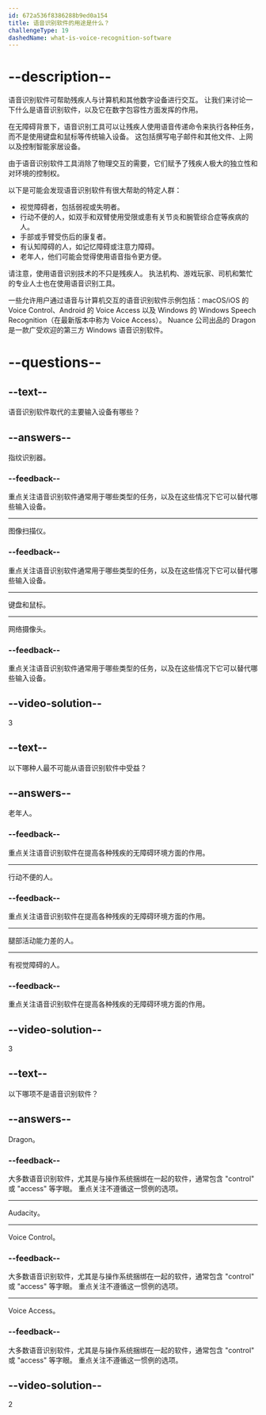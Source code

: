 ```yaml
---
id: 672a536f8386288b9ed0a154
title: 语音识别软件的用途是什么？
challengeType: 19
dashedName: what-is-voice-recognition-software
---
```


# --description--

语音识别软件可帮助残疾人与计算机和其他数字设备进行交互。 让我们来讨论一下什么是语音识别软件，以及它在数字包容性方面发挥的作用。

在无障碍背景下，语音识别工具可以让残疾人使用语音传递命令来执行各种任务，而不是使用键盘和鼠标等传统输入设备。 这包括撰写电子邮件和其他文件、上网以及控制智能家居设备。

由于语音识别软件工具消除了物理交互的需要，它们赋予了残疾人极大的独立性和对环境的控制权。

以下是可能会发现语音识别软件有很大帮助的特定人群：

- 视觉障碍者，包括弱视或失明者。
- 行动不便的人，如双手和双臂使用受限或患有关节炎和腕管综合症等疾病的人。
- 手部或手臂受伤后的康复者。
- 有认知障碍的人，如记忆障碍或注意力障碍。
- 老年人，他们可能会觉得使用语音指令更方便。

请注意，使用语音识别技术的不只是残疾人。 执法机构、游戏玩家、司机和繁忙的专业人士也在使用语音识别工具。

一些允许用户通过语音与计算机交互的语音识别软件示例包括：macOS/iOS 的 Voice Control、Android 的 Voice Access 以及 Windows 的 Windows Speech Recognition（在最新版本中称为 Voice Access）。 Nuance 公司出品的 Dragon 是一款广受欢迎的第三方 Windows 语音识别软件。

# --questions--

## --text--

语音识别软件取代的主要输入设备有哪些？

## --answers--

指纹识别器。

### --feedback--

重点关注语音识别软件通常用于哪些类型的任务，以及在这些情况下它可以替代哪些输入设备。

---

图像扫描仪。

### --feedback--

重点关注语音识别软件通常用于哪些类型的任务，以及在这些情况下它可以替代哪些输入设备。

---

键盘和鼠标。

---

网络摄像头。

### --feedback--

重点关注语音识别软件通常用于哪些类型的任务，以及在这些情况下它可以替代哪些输入设备。

## --video-solution--

3

## --text--

以下哪种人最不可能从语音识别软件中受益？

## --answers--

老年人。

### --feedback--

重点关注语音识别软件在提高各种残疾的无障碍环境方面的作用。

---

行动不便的人。

### --feedback--

重点关注语音识别软件在提高各种残疾的无障碍环境方面的作用。

---

腿部活动能力差的人。

---

有视觉障碍的人。

### --feedback--

重点关注语音识别软件在提高各种残疾的无障碍环境方面的作用。

## --video-solution--

3

## --text--

以下哪项不是语音识别软件？

## --answers--

Dragon。

### --feedback--

大多数语音识别软件，尤其是与操作系统捆绑在一起的软件，通常包含 "control" 或 "access" 等字眼。 重点关注不遵循这一惯例的选项。

---

Audacity。

---

Voice Control。

### --feedback--

大多数语音识别软件，尤其是与操作系统捆绑在一起的软件，通常包含 "control" 或 "access" 等字眼。 重点关注不遵循这一惯例的选项。

---

Voice Access。

### --feedback--

大多数语音识别软件，尤其是与操作系统捆绑在一起的软件，通常包含 "control" 或 "access" 等字眼。 重点关注不遵循这一惯例的选项。

## --video-solution--

2
